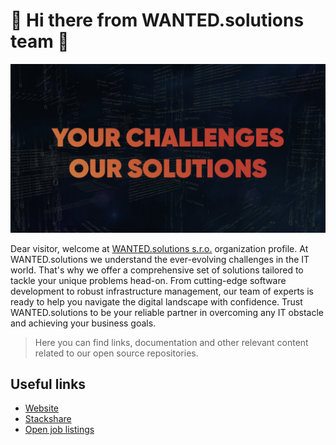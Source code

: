 # 👋 Hi there from WANTED.solutions team 👋

![alt text](../assets/banner.png)

Dear visitor, welcome at [WANTED.solutions s.r.o.](https://wanted.solutions) organization profile. At WANTED.solutions we understand the ever-evolving challenges in the IT world. That's why we offer a comprehensive set of solutions tailored to tackle your unique problems head-on. From cutting-edge software development to robust infrastructure management, our team of experts is ready to help you navigate the digital landscape with confidence. Trust WANTED.solutions to be your reliable partner in overcoming any IT obstacle and achieving your business goals.

> Here you can find links, documentation and other relevant content related to our open source repositories.

## Useful links

- [Website](https://wanted.solutions)
- [Stackshare](https://stackshare.io/companies/wanted-solutions)
- [Open job listings](https://www.linkedin.com/company/wanted-solutions/jobs/)

